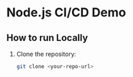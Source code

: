 # Node.js CI/CD Demo
## How to run Locally
1. Clone the repository:
   ```bash
   git clone <your-repo-url>